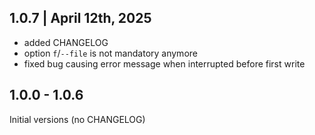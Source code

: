 ## 1.0.7 | April 12th, 2025

- added CHANGELOG
- option `f`/`--file` is not mandatory anymore
- fixed bug causing error message when interrupted before first write

## 1.0.0 - 1.0.6

Initial versions (no CHANGELOG)